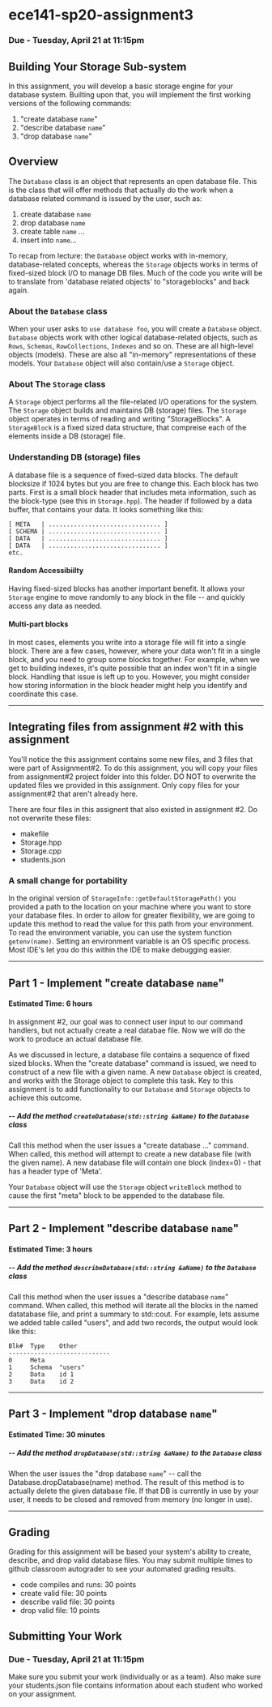 # ece141-sp20-assignment3
### Due - Tuesday, April 21 at 11:15pm 

## Building Your Storage Sub-system

In this assignment, you will develop a basic storage engine for your database system. Builting upon that, you will implement the first working versions of the following commands:

1. "create database `name`" 
2. "describe database `name`" 
3. "drop database `name`" 


## Overview 

The `Database` class is an object that represents an open database file. This is the class that will offer methods that actually do the work when a database related command is issued by the user, such as:

1. create database `name`
2. drop database `name`
3. create table `name` ... 
4. insert into `name`...

To recap from lecture: the `Database` object works with in-memory, database-related concepts, whereas the `Storage` objects works in terms of fixed-sized block I/O to manage DB files. Much of the code you write will be to translate from 'database related objects' to "storageblocks" and back again.

### About the `Database` class 

When your user asks to `use database foo`, you will create a `Database` object. `Database` objects work with other logical database-related objects, such as `Rows`, `Schemas`, `RowCollections`, `Indexes` and so on.  These are all high-level objects (models). These are also all "in-memory" representations of these models.  Your `Database` object will also contain/use a `Storage` object.  

### About The `Storage` class

A `Storage` object performs all the file-related I/O operations for the system. The `Storage` object builds and maintains DB (storage) files. The `Storage` object operates in terms of reading and writing "StorageBlocks".  A `StorageBlock` is a fixed sized data structure, that compreise each of the elements inside a DB (storage) file.   

### Understanding DB (storage) files 

A database file is a sequence of fixed-sized data blocks. The default blocksize if 1024 bytes but you are free to change this.  Each block has two parts. First is a small block header that includes meta information, such as the block-type (see this in `Storage.hpp`). The header if followed by a data buffer, that contains your data.  It looks something like this:

```
[ META   | ............................... ]
[ SCHEMA | ............................... ]   
[ DATA   | ............................... ]   
[ DATA   | ............................... ]   
etc.
```

#### Random Accessibiilty 

Having fixed-sized blocks has another important benefit. It allows your `Storage` engine to move randomly to any block in the file -- and quickly access any data as needed.

#### Multi-part blocks

In most cases, elements you write into a storage file will fit into a single block. There are a few cases, however, where your data won't fit in a single block, and you need to group some blocks together. For example, when we get to building indexes, it's quite possible that an index won't fit in a single block.  Handling that issue is left up to you. However, you might consider how storing information in the block header might help you identify and coordinate this case.

<hr> 

## Integrating files from assignment #2 with this assignment

You'll notice the this assignment contains some new files, and 3 files that were part of Assignment#2.  To do this assignment, you will copy your files from assignment#2 project folder into this folder.   DO NOT to overwrite the updated files we provided in this assignment. Only copy files for your assignment#2 that aren't already here. 

There are four files in this assignent that also existed in assignment #2. Do not overwrite these files:

- makefile
- Storage.hpp
- Storage.cpp 
- students.json

### A small change for portability 

In the original version of `StorageInfo::getDefaultStoragePath()` you provided a path to the location on your machine where you want to store your database files. In order to allow for greater flexibility, we are going to update this method to read the value for this path from your environment.  To read the environment variable, you can use the system function `getenv(name)`.  Setting an environment variable is an OS specific process. Most IDE's let you do this within the IDE to make debugging easier.  

<hr> 

## Part 1 - Implement "create database `name`" 
#### Estimated Time: 6 hours

In assignment #2, our goal was to connect user input to our command handlers, but not actually create a real databae file. Now we will do the work to produce an actual database file. 

As we discussed in lecture, a database file contains a sequence of fixed sized blocks. When the "create database" command is issued, we need to construct of a new file with a given name.  A new `Database` object is created, and works with the Storage object to complete this task.  Key to this assignment is to add functionality to our `Database` and `Storage` objects to achieve this outcome.

##### -- Add  the method `createDatabase(std::string &aName)` to the `Database` class

Call this method when the user issues a "create database ..." command. When called, this method will attempt to create a new database file (with the given name). A new database file will contain one block (index=0) - that has a header type of 'Meta'. 

Your `Database` object will use the `Storage` object `writeBlock` method to cause the first "meta" block to be appended to the database file. 

<hr> 

## Part 2 - Implement "describe database `name`"
#### Estimated Time: 3 hours

##### -- Add  the method `describeDatabase(std::string &aName)` to the `Database` class

Call this method when the user issues a "describe database `name`" command. When called, this method will iterate all the blocks in the named datatabase file, and print a summary to std::cout.  For example, lets assume we added table called "users", and add two records, the output would look like this:

```
Blk#  Type    Other
----------------------------
0     Meta 
1     Schema  "users"
2     Data    id 1
3     Data    id 2 
```

<hr> 

## Part 3 - Implement "drop database `name`" 
#### Estimated Time: 30 minutes 

##### -- Add  the method `dropDatabase(std::string &aName)` to the `Database` class

When the user issues the "drop database `name`" -- call the Database.dropDatabase(name) method. The result of this method is to actually delete the given database file. If that DB is currently in use by your user, it needs to be closed and removed from memory (no longer in use). 

<hr>

## Grading

Grading for this assignment will be based your system's ability to create, describe, and drop valid database files. You may submit multiple times to github classroom autograder to see your automated grading results. 

- code compiles and runs: 30 points
- create valid file: 30 points
- describe valid file: 30 points 
- drop valid file:  10 points 

## Submitting Your Work
### Due - Tuesday, April 21 at 11:15pm 

Make sure you submit your work (individually or as a team). Also make sure your students.json file contains information about each student who worked on your assignment. 





